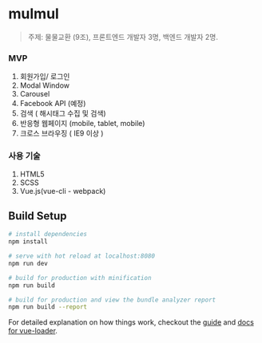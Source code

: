 # mulmul

> 주제: 물물교환 (9조), 
> 프론트엔드 개발자 3명, 백엔드 개발자 2명.

### MVP
1. 회원가입/ 로그인
2. Modal Window
3. Carousel 
4. Facebook API (예정)
5. 검색 ( 해시태그 수집 및 검색)
6. 반응형 웹페이지 (mobile, tablet, mobile)
7. 크로스 브라우징 ( IE9 이상 )

### 사용 기술
1. HTML5 
2. SCSS
3. Vue.js(vue-cli - webpack)

## Build Setup

``` bash
# install dependencies
npm install

# serve with hot reload at localhost:8080
npm run dev

# build for production with minification
npm run build

# build for production and view the bundle analyzer report
npm run build --report
```

For detailed explanation on how things work, checkout the [guide](http://vuejs-templates.github.io/webpack/) and [docs for vue-loader](http://vuejs.github.io/vue-loader).
